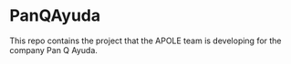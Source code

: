 # PanQAyuda
This repo contains the project that the APOLE team is developing for the company Pan Q Ayuda. 
